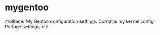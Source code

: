 # mygentoo
:trollface: My Gentoo configuration settings. Contains my kernel config, Portage settings, etc.

